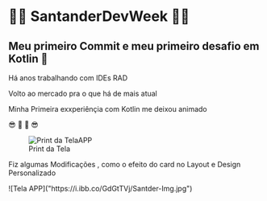 #   🏁🏁 SantanderDevWeek  🏁🏁


## Meu primeiro Commit e meu primeiro desafio em Kotlin :iphone:

<html> <h>Há anos trabalhando com IDEs RAD<h>
  <P>Volto ao mercado pra o que há de mais atual</P>
<P>Minha Primeira exxperiênçia com Kotlin me deixou animado<P>
      😎 🙂 🙂 😎
  
  <figure>
  <img src="https://i.ibb.co/GdGtTVj/Santder-Img.jpg" alt="Print da TelaAPP">
  <figcaption>Print da Tela</figcaption>
</figure>  
  
  </html>

  
  <p> Fiz algumas Modificações , como o efeito do card no Layout
    e Design Personalizado</p>
  ![Tela APP]("https://i.ibb.co/GdGtTVj/Santder-Img.jpg")
